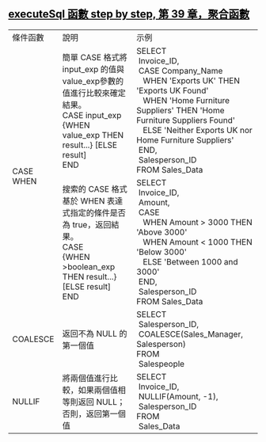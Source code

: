 <h2><a href="https://help.claris.com/zh/sql-reference/content/conditional-functions.html" target="_blank"><span style="color: rgb(0, 0, 0);">executeSql 函數 step by step, 第 39 章，聚合函數</span></a></h2><table style="width: auto; text-align: start;"><tbody><tr><td colspan="1" rowspan="1" width="auto" style="text-align: left;">條件函數</td><td colspan="1" rowspan="1" width="auto" style="text-align: left;">說明</td><td colspan="1" rowspan="1" width="auto" style="text-align: left;">示例</td></tr><tr><td colspan="1" rowspan="2" width="auto" style="text-align: left;">CASE WHEN</td><td colspan="1" rowspan="1" width="auto" style="text-align: left;">簡單 CASE 格式將 input_exp 的值與 value_exp參數的值進行比較來確定結果。<br>CASE input_exp<br>{WHEN value_exp THEN <br>result...} [ELSE result]<br>END</td><td colspan="1" rowspan="1" width="auto" style="text-align: left;">SELECT <br> &nbsp;Invoice_ID, <br> &nbsp;CASE Company_Name <br> &nbsp; &nbsp;WHEN 'Exports UK' THEN 'Exports UK Found' <br> &nbsp; &nbsp;WHEN 'Home Furniture Suppliers' THEN 'Home Furniture Suppliers Found' <br> &nbsp; &nbsp;ELSE 'Neither Exports UK nor Home Furniture Suppliers' <br> &nbsp;END, <br> &nbsp;Salesperson_ID<br>FROM Sales_Data</td></tr><tr><td colspan="1" rowspan="1" width="auto" style="text-align: left;">搜索的 CASE 格式<br>基於 WHEN 表達式指定的條件是否為 true，返回結果。<br>CASE <br>{WHEN &gt;boolean_exp THEN result...} <br>[ELSE result]<br>END</td><td colspan="1" rowspan="1" width="auto" style="text-align: left;">SELECT <br> &nbsp;Invoice_ID, <br> &nbsp;Amount, <br> &nbsp;CASE <br> &nbsp; &nbsp;WHEN Amount &gt; 3000 THEN 'Above 3000' <br> &nbsp; &nbsp;WHEN Amount &lt; 1000 THEN 'Below 3000' <br> &nbsp; &nbsp;ELSE 'Between 1000 and 3000' <br> &nbsp;END, <br> &nbsp;Salesperson_ID<br>FROM Sales_Data</td></tr><tr><td colspan="1" rowspan="1" width="auto" style="text-align: left;">COALESCE</td><td colspan="1" rowspan="1" width="auto" style="text-align: left;">返回不為 NULL 的第一個值</td><td colspan="1" rowspan="1" width="auto" style="text-align: left;">SELECT <br> &nbsp;Salesperson_ID, <br> &nbsp;COALESCE(Sales_Manager, Salesperson)<br>FROM <br> &nbsp;Salespeople</td></tr><tr><td colspan="1" rowspan="1" width="auto" style="text-align: left;">NULLIF</td><td colspan="1" rowspan="1" width="auto" style="text-align: left;">將兩個值進行比較，如果兩個值相等則返回 NULL；<br>否則，返回第一個值</td><td colspan="1" rowspan="1" width="auto" style="text-align: left;">SELECT <br> &nbsp;Invoice_ID, <br> &nbsp;NULLIF(Amount, -1), <br> &nbsp;Salesperson_ID<br>FROM <br> &nbsp;Sales_Data</td></tr></tbody></table><p><br></p>